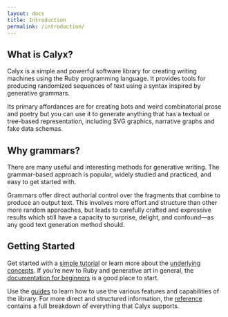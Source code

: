 ```yaml
---
layout: docs
title: Introduction
permalink: /introduction/
---
```


## What is Calyx?

Calyx is a simple and powerful software library for creating writing machines using the Ruby programming language. It provides tools for producing randomized sequences of text using a syntax inspired by generative grammars.

Its primary affordances are for creating bots and weird combinatorial prose and poetry but you can use it to generate anything that has a textual or tree-based representation, including SVG graphics, narrative graphs and fake data schemas.

## Why grammars?

There are many useful and interesting methods for generative writing. The grammar-based approach is popular, widely studied and practiced, and easy to get started with.

Grammars offer direct authorial control over the fragments that combine to produce an output text. This involves more effort and structure than other more random approaches, but leads to carefully crafted and expressive results which still have a capacity to surprise, delight, and confound—as any good text generation method should.

## Getting Started

Get started with a [simple tutorial](/introduction/tutorial/) or learn more about the [underlying concepts](/introduction/concepts/). If you’re new to Ruby and generative art in general, the [documentation for beginners](/introduction/beginners/) is a good place to start.

Use the [guides](/docs/guides/) to learn how to use the various features and capabilities of the library. For more direct and structured information, the [reference](/docs/reference/) contains a full breakdown of everything that Calyx supports.
